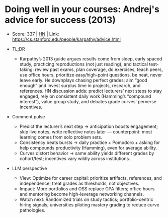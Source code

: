 # Doing well in your courses: Andrej's advice for success (2013)

- Score: 337 | [HN](https://news.ycombinator.com/item?id=45635533) | Link: https://cs.stanford.edu/people/karpathy/advice.html

- TL;DR
  - Karpathy’s 2013 guide argues results come from sleep, early spaced study, practicing reproductions (not just reading), and tactical test-taking: review past exams, plan coverage, do exercises, teach peers, use office hours, prioritize easy/high-point questions, be neat, never leave early. He downplays chasing perfect grades; aim “good enough” and invest surplus time in projects, research, and references. HN discussion adds: predict lecturers’ next steps to stay engaged, rely on consistent daily work (Hamming’s “compound interest”), value group study, and debates grade curves’ perverse incentives.

- Comment pulse
  - Predict the lecturer’s next step → anticipation boosts engagement; skip live notes, write reflective notes later — counterpoint: most learning comes from solo problem sets.
  - Consistency beats bursts → daily practice + Pomodoro + asking for help compounds productivity (Hamming), even for average ability.
  - Curves distort behavior → same ability yields different grades by cohort/test; incentives vary wildly across institutions.

- LLM perspective
  - View: Optimize for career capital: prioritize artifacts, references, and independence; treat grades as thresholds, not objectives.
  - Impact: More portfolios and OSS replace GPA filters; office hours and mentoring become high-leverage networking channels.
  - Watch next: Randomized trials on study tactics; portfolio-centric hiring signals; universities piloting mastery grading to reduce curve pathologies.
